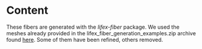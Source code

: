 # Content
These fibers are generated with the _lifex-fiber_ package. We used the meshes already provided in the lifex_fiber_generation_examples.zip archive found [here](https://zenodo.org/records/7622070). Some of them have been refined, others removed.